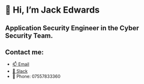 # 👋 Hi, I’m Jack Edwards

## Application Security Engineer in the Cyber Security Team.

## Contact me:
- [📫  Email](mailto:jack.edwards@itv.com)
- [💬  Slack](https://itv.slack.com/team/UJVTAKC1G)
- 📱 Phone: 07557833360

<!---
JackEdwards-ITV/JackEdwards-ITV is a ✨ special ✨ repository because its `README.md` (this file) appears on your GitHub profile.
You can click the Preview link to take a look at your changes.
--->
